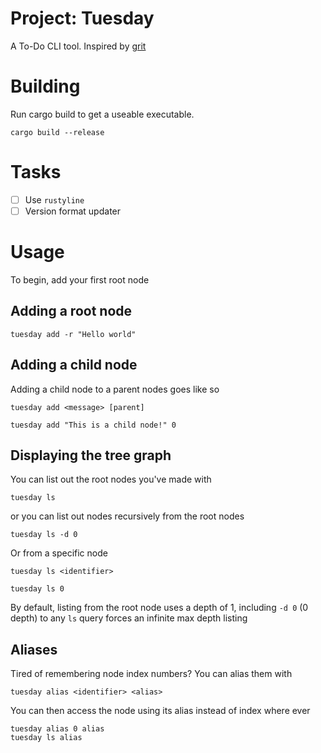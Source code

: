 # Project: Tuesday

A To-Do CLI tool. Inspired by [grit](https://github.com/climech/grit)

# Building

Run cargo build to get a useable executable.

```
cargo build --release
```

# Tasks

- [ ] Use `rustyline`
- [ ] Version format updater

# Usage

To begin, add your first root node 


## Adding a root node
```
tuesday add -r "Hello world"
```


## Adding a child node

Adding a child node to a parent nodes goes like so 

```
tuesday add <message> [parent]
```
```
tuesday add "This is a child node!" 0
```

## Displaying the tree graph 

You can list out the root nodes you've made with 

```
tuesday ls
```

or you can list out nodes recursively from the root nodes 

```
tuesday ls -d 0
```

Or from a specific node 

```
tuesday ls <identifier>
```

```
tuesday ls 0
```


By default, listing from the root node uses a depth of 1, including `-d 0` (0 depth) to any `ls` query forces an infinite max depth listing


## Aliases

Tired of remembering node index numbers? You can alias them with 

```
tuesday alias <identifier> <alias> 
```

You can then access the node using its alias instead of index where ever

```
tuesday alias 0 alias 
tuesday ls alias
```

